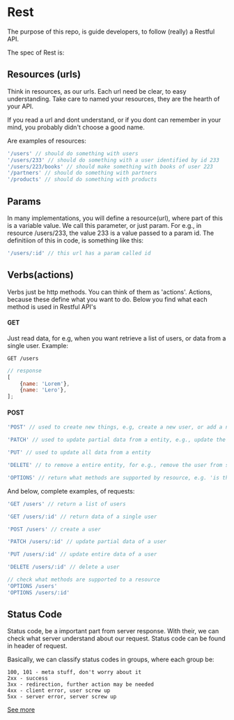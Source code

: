 # Rest

The purpose of this repo, is guide developers, to follow (really) a Restful API.

The spec of Rest is:

## Resources (urls)

Think in resources, as our urls. Each url need be clear, to easy understanding. Take care to named your resources, they are the hearth of your API. 

If you read a url and dont understand, or if you dont can remember in your mind, you probably didn't choose a good name.

Are examples of resources:

```js
'/users' // should do something with users
'/users/233' // should do something with a user identified by id 233 
'/users/223/books' // should make something with books of user 223
'/partners' // should do something with partners
'/products' // should do something with products
```

## Params

In many implementations, you will define a resource(url), where part of this is a variable value. We call this parameter, or just param. For e.g., in resource /users/233, the value 233 is a value passed to a param id. The definitiion of this in code, is something like this:

```js
'/users/:id' // this url has a param called id
```

## Verbs(actions)

Verbs just be http methods. You can think of them as 'actions'.
Actions, because these define what you want to do. Below you find what each method is used in Restful API's


#### GET
Just read data, for e.g, when you want retrieve a list of users, or data from a single user. Example:

```http
GET /users
```

```js
// response 
[
    {name: 'Lorem'},
    {name: 'Lero'},
];
```

#### POST


```js
'POST' // used to create new things, e.g, create a new user, or add a new item to a entity, e.g., add a new book to a user.

'PATCH' // used to update partial data from a entity, e.g., update the lastname of an user, or just a email.

'PUT' // used to update all data from a entity

'DELETE' // to remove a entire entity, for e.g., remove the user from system.

'OPTIONS' // return what methods are supported by resource, e.g. 'is the document deletable?'
```

And below, complete examples, of requests:

```js
'GET /users' // return a list of users

'GET /users/:id' // return data of a single user

'POST /users' // create a user

'PATCH /users/:id' // update partial data of a user

'PUT /users/:id' // update entire data of a user

'DELETE /users/:id' // delete a user

// check what methods are supported to a resource
'OPTIONS /users'
'OPTIONS /users/:id'
```

## Status Code

Status code, be a important part from server response. With their, we can check what server understand about our request. Status code can be found in header of request.

Basically, we can classify status codes in groups, where each group be:

```
100, 101 - meta stuff, don't worry about it
2xx - success
3xx - redirection, further action may be needed
4xx - client error, user screw up
5xx - server error, server screw up
```

[See more](https://github.com/darlanmendonca/rest/wiki/Status-Code-2xx)


